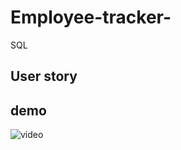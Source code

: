 # Employee-tracker-
SQL

## User story

## demo 
![video](https://drive.google.com/file/d/1EvyfcuUUQYFwTeBbEVtpgHvoj_4WmuH1/view)









